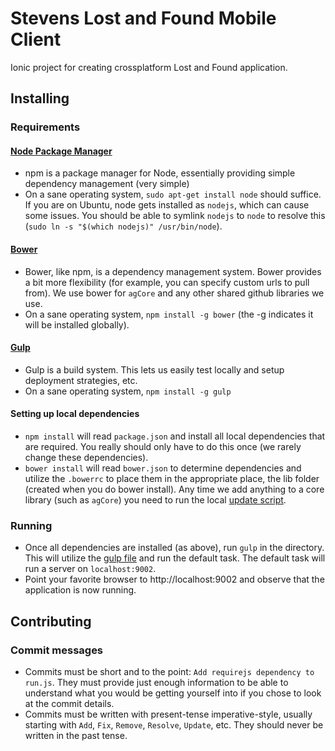 # Stevens Lost and Found Mobile Client
Ionic project for creating crossplatform Lost and Found application.

## Installing

### Requirements
#### [Node Package Manager](https://www.npmjs.com/)
* npm is a package manager for Node, essentially providing simple dependency management (very simple)
* On a sane operating system, `sudo apt-get install node` should suffice. If you are on Ubuntu, node gets installed as `nodejs`, which can cause some issues. You should be able to symlink `nodejs` to `node` to resolve this (`sudo ln -s "$(which nodejs)" /usr/bin/node`).

#### [Bower](http://bower.io/)
* Bower, like npm, is a dependency management system. Bower provides a bit more flexibility (for example, you can specify custom urls to pull from). We use bower for `agCore` and any other shared github libraries we use.
* On a sane operating system, `npm install -g bower` (the -g indicates it will be installed globally).

#### [Gulp](http://gulpjs.com/)
* Gulp is a build system. This lets us easily test locally and setup deployment strategies, etc.
* On a sane operating system, `npm install -g gulp`

#### Setting up local dependencies
* `npm install` will read `package.json` and install all local dependencies that are required. You really should only have to do this once (we rarely change these dependencies).
* `bower install` will read `bower.json` to determine dependencies and utilize the `.bowerrc` to place them in the appropriate place, the lib folder (created when you do bower install). Any time we add anything to a core library (such as `agCore`) you need to run the local [update script](update).

### Running
* Once all dependencies are installed (as above), run `gulp` in the directory. This will utilize the [gulp file](gulpfile.js) and run the default task. The default task will run a server on `localhost:9002`.
* Point your favorite browser to http://localhost:9002 and observe that the application is now running.

## Contributing

### Commit messages
* Commits must be short and to the point: `Add requirejs dependency to run.js`. They must provide just enough information to be able to understand what you would be getting yourself into if you chose to look at the commit details.
* Commits must be written with present-tense imperative-style, usually starting with `Add`, `Fix`, `Remove`, `Resolve`, `Update`, etc. They should never be written in the past tense.
